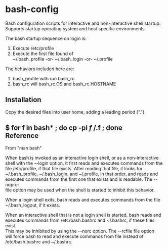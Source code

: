 bash-config
===========

Bash configuration scripts for interactive and non-interactive shell startup.  Supports
startup operating system and host specific environments.

The bash startup sequence on login is:                                                 
  1. Execute /etc/profile                                                             
  2. Execute the first file found of                                                  
       ~/.bash_profile -or- ~/.bash_login -or- ~/.profile                             

The behaviors included here are:
  1. bash_profile with run bash_rc
  2. bash_rc will bash_rc.OS and bash_rc.HOSTNAME

Installation
------------

Copy the desired files into user home, adding a leading period (".").

  $ for f in bash* ; do cp -pi $f ~/.$f ; done                                                                                        
Reference
---------
 
From "man bash"                                                                         
                                                                                      
   When bash is invoked as an interactive login shell,  or  as  a  non-interactive     
   shell  with  the  --login option, it first reads and executes commands from the     
   file /etc/profile, if that file exists.  After reading that file, it looks  for     
   ~/.bash_profile,  ~/.bash_login,  and  ~/.profile, in that order, and reads and     
   executes commands from the first one that exists and is readable.  The --nopro‐     
   file option may be used when the shell is started to inhibit this behavior.         
                                                                                       
   When  a  login  shell  exits,  bash  reads  and executes commands from the file     
   ~/.bash_logout, if it exists.                                                       
                                                                                       
   When an interactive shell that is not a login shell is started, bash reads  and     
   executes  commands  from  /etc/bash.bashrc and ~/.bashrc, if these files exist.     
   This may be inhibited by using the --norc option.   The  --rcfile  file  option     
   will   force   bash   to  read  and  execute  commands  from  file  instead  of     
   /etc/bash.bashrc and ~/.bashrc.